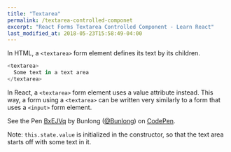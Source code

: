 ```yaml
---
title: "Textarea"
permalink: /textarea-controlled-componet
excerpt: "React Forms Textarea Controlled Component - Learn React"
last_modified_at: 2018-05-23T15:58:49-04:00
---
```


In HTML, a `<textarea>` form element defines its text by its children.

```javascript
<textarea>
  Some text in a text area
</textarea>
```

In React, a `<textarea>` form element uses a value attribute instead. This way, a form using a `<textarea>` can be written very similarly to a form that uses a `<input>` form element.

<p data-height="265" data-theme-id="0" data-slug-hash="BxEJVq" data-default-tab="js,result" data-user="Bunlong" data-embed-version="2" data-pen-title="BxEJVq" class="codepen">See the Pen <a href="https://codepen.io/Bunlong/pen/BxEJVq/">BxEJVq</a> by Bunlong (<a href="https://codepen.io/Bunlong">@Bunlong</a>) on <a href="https://codepen.io">CodePen</a>.</p>
<script async src="https://static.codepen.io/assets/embed/ei.js"></script>

Note: `this.state.value` is initialized in the constructor, so that the text area starts off with some text in it.
